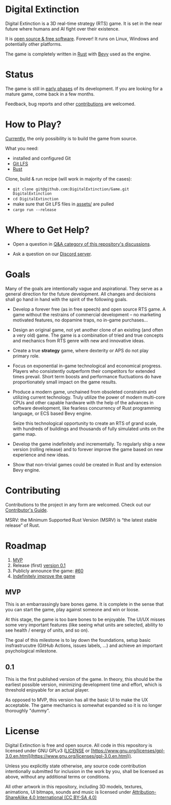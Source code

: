 # Digital Extinction

Digital Extinction is a 3D real-time strategy (RTS) game. It is set in the near
future where humans and AI fight over their existence.

It is [open source & free software](#license). Forever! It runs on Linux,
Windows and potentially other platforms.

The game is completely written in [Rust](https://www.rust-lang.org/) with
[Bevy](https://bevyengine.org/) used as the engine.

# Status

The game is still in [early phases](#roadmap) of its development. If you are
looking for a mature game, come back in a few months.

Feedback, bug reports and other [contributions](#contributing) are welcomed.

# How to Play?

[Currently](#status), the only possibility is to build the game from source.

What you need:

* installed and configured Git
* [Git LFS](https://git-lfs.github.com/)
* [Rust](https://www.rust-lang.org/tools/install)

Clone, build & run recipe (will work in majority of the cases):

* `git clone git@github.com:DigitalExtinction/Game.git DigitalExtinction`
* `cd DigitalExtinction`
* make sure that Git LFS files in [assets/](assets/) are pulled
* `cargo run --release`

# Where to Get Help?

* Open a question in [Q&A category of this repository's
  discussions](https://github.com/DigitalExtinction/Game/discussions/categories/q-a).

* Ask a question on our [Discord server](https://discord.gg/vHMFuCWGSX).

# Goals

Many of the goals are intentionally vague and aspirational. They serve as a
general direction for the future development. All changes and decisions shall
go hand in hand with the spirit of the following goals.

* Develop a forever free (as in free speech) and open source RTS game. A game
  without the restrains of commercial development – no marketing motivated
  features, no dopamine traps, no in-game purchases…

* Design an original game, not yet another clone of an existing (and often a
  very old) game. The game is a combination of tried and true concepts and
  mechanics from RTS genre with new and innovative ideas.

* Create a true **strategy** game, where dexterity or APS do not play primary
  role.

* Focus on exponential in-game technological and economical progress. Players
  who consistently outperform their competitors for extended times prevail.
  Short term boosts and performance fluctuations do have proportionately small
  impact on the game results.

* Produce a modern game, unchained from obsoleted constraints and utilizing
  current technology. Truly utilize the power of modern multi-core CPUs and
  other capable hardware with the help of the advances in software development,
  like fearless concurrency of Rust programming language, or ECS based Bevy
  engine.

  Seize this technological opportunity to create an RTS of grand scale, with
  hundreds of buildings and thousands of fully simulated units on the game map.

* Develop the game indefinitely and incrementally. To regularly ship a new
  version (rolling release) and to forever improve the game based on new
  experience and new ideas.

* Show that non-trivial games could be created in Rust and by extension Bevy
  engine.

# Contributing

Contributions to the project in any form are welcomed. Check out our
[Contributor's Guide](/CONTRIBUTING.md).

MSRV: the Minimum Supported Rust Version (MSRV) is “the latest stable release”
of Rust.

# Roadmap

1. [MVP](https://github.com/DigitalExtinction/Game/milestone/1)
1. Release (first) [version
   0.1](https://github.com/DigitalExtinction/Game/milestone/2)
1. Publicly announce the game:
   [#60](https://github.com/DigitalExtinction/Game/issues/60)
1. [Indefinitely improve the game](/CONTRIBUTING.md#development-process)

## MVP

This is an embarrassingly bare bones game. It is complete in the sense that you
can start the game, play against someone and win or loose.

At this stage, the game is too bare bones to be enjoyable. The UI/UX misses
some very important features (like seeing what units are selected, ability to
see health / energy of units, and so on).

The goal of this milestone is to lay down the foundations, setup basic
insfrastrucutre (GitHub Actions, issues labels, …) and achieve an important
psychological milestone.

## 0.1

This is the first published version of the game. In theory, this should be the
earliest possible version, minimizing development time and effort, which is
threshold enjoyable for an actual player.

As opposed to MVP, this version has all the basic UI to make the UX acceptable.
The game mechanics is somewhat expanded so it is no longer thoroughly "dummy".

# License

Digital Extinction is free and open source. All code in this repository is
licensed under GNU GPLv3 ([LICENSE](LICENSE) or
[https://www.gnu.org/licenses/gpl-3.0.en.html](https://www.gnu.org/licenses/gpl-3.0.en.html)).

Unless you explicitly state otherwise, any source code contribution
intentionally submitted for inclusion in the work by you, shall be licensed as
above, without any additional terms or conditions.

All other artwork in this repository, including 3D models, textures,
animations, UI bitmaps, sounds and music is licensed under
[Attribution-ShareAlike 4.0 International (CC BY-SA
4.0)](https://creativecommons.org/licenses/by-sa/4.0/legalcode)
